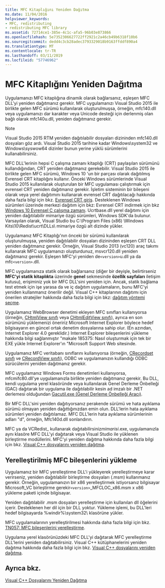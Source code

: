 ```yaml
---
title: MFC Kitaplığını Yeniden Dağıtma
ms.date: 11/04/2016
helpviewer_keywords:
- MFC, redistributing
- redistributing MFC library
ms.assetid: 72714ce1-385e-4c1c-afa5-96b03e873866
ms.openlocfilehash: 5e7352306627722ff2921c2a46cb49b6318f10b6
ms.sourcegitcommit: dedd4c3cb28adec3793329018b9163ffddf890a4
ms.translationtype: MT
ms.contentlocale: tr-TR
ms.lasthandoff: 03/11/2019
ms.locfileid: "57746962"
---
```

# <a name="redistributing-the-mfc-library"></a>MFC Kitaplığını Yeniden Dağıtma

Uygulamanızı MFC kitaplığına dinamik olarak bağlarsanız, eşleşen MFC DLL'yi yeniden dağıtmanız gerekir. MFC uygulamanızı Visual Studio 2015 ile birlikte gelen MFC sürümü kullanılarak oluşturulmuşsa, örneğin, mfc140.dll veya uygulamanızı dar karakter veya Unicode desteği için derlenmiş olan bağlı olarak mfc140u.dll, yeniden dağıtmanız gerekir.

> [!NOTE]
>  Visual Studio 2015 RTM yeniden dağıtılabilir dosyaları dizininden mfc140.dll dosyaları göz ardı. Visual Studio 2015 tarihine kadar Windows\system32 ve Windows\syswow64 dizinler bunun yerine yüklü sürümlerini kullanabilirsiniz.

MFC DLL'lerinin hepsi C çalışma zamanı kitaplığı (CRT) paylaşılan sürümünü kullandığından, CRT yeniden dağıtmanız gerekebilir. Visual Studio 2015 ile birlikte gelen MFC sürümü, Windows 10 'un bir parçası olarak dağıtılmış Evrensel CRT kitaplığını kullanır. Önceki Windows sürümlerinde Visual Studio 2015 kullanılarak oluşturulan bir MFC uygulaması çalıştırmak için evrensel CRT yeniden dağıtmanız gerekir. İşletim sisteminin bir bileşeni olarak veya yerel dağıtımını kullanarak evrensel CRT dağıtılacağı hakkında daha fazla bilgi için bkz. [Evrensel CRT giriş](http://go.microsoft.com/fwlink/p/?linkid=617977). Desteklenen Windows sürümleri üzerinde merkezi dağıtım için bkz: Evrensel CRT indirmek için bkz [Windows 10 Evrensel C çalışma zamanı](http://go.microsoft.com/fwlink/p/?LinkId=619489). Ucrtbase.dll yerel dağıtımı için yeniden dağıtılabilir mimariye özgü sürümleri, Windows SDK'da bulunur. Varsayılan olarak, Visual Studio bu C:\Program Files (x86) \Windows Kits\10\Redist\ucrt\DLLs\ mimariye özgü alt dizinde yükler.

Uygulamanız MFC Kitaplığı'nın önceki bir sürümü kullanılarak oluşturulmuşsa, yeniden dağıtılabilir dosyaları dizininden eşleşen CRT DLL yeniden dağıtmanız gerekir. Örneğin, Visual Studio 2013 (vc120) araç takımı kullanarak MFC uygulamanızı oluşturdunuz, msvcr120.dll yeniden dağıtmanız gerekir. Eşleşen MFC'yi yeniden de`<version>`u.dll ya da mfc`<version>`.dll.

MFC uygulamanıza statik olarak bağlarsanız (diğer bir deyişle, belirtirseniz **MFC'yi statik kitaplıkta** üzerinde **genel** sekmesinde **özellik sayfaları** iletişim kutusu), erişiminiz yok bir MFC DLL'sini yeniden için. Ancak, statik bağlama test etmek için işe yarasa da ve iç dağıtım uygulamaların, bunu MFC'yi yeniden kullanmanız önerilir değil. Visual C++ kitaplarının dağıtımı için önerilen stratejiler hakkında daha fazla bilgi için bkz: [dağıtım yöntemi seçme](../ide/choosing-a-deployment-method.md).

Uygulamanız WebBrowser denetimi ekleyen MFC sınıfları kullanıyorsa (örneğin, [CHtmlView sınıfı](../mfc/reference/chtmlview-class.md) veya [CHtmlEditView sınıfı](../mfc/reference/chtmleditview-class.md)), ayrıca en son sürümünü yüklemenizi öneririz Microsoft Internet Explorer böylece hedef bilgisayarın en güncel ortak denetim dosyalarına sahip olur. (En azından, Internet Explorer 4.0 gereklidir.) Internet Explorer bileşenlerini yükleme hakkında bilgi sağlanmıştır "makale 185375: Nasıl oluşturmak için tek bir EXE yükle Internet Explorer'ın "Microsoft Support Web sitesinde.

Uygulamanız MFC veritabanı sınıflarını kullanıyorsa (örneğin, [CRecordset sınıfı](../mfc/reference/crecordset-class.md) ve [CRecordView sınıfı](../mfc/reference/crecordview-class.md)), ODBC ve uygulamanızın kullandığı ODBC sürücülerini yeniden dağıtmanız gerekir.

MFC uygulamanız Windows Forms denetimleri kullanıyorsa, mfcmifc80.dll'ye uygulamanızla birlikte yeniden dağıtmanız gerekir. Bu DLL, kendi uygulama yerel klasöründe veya kullanılarak Genel Derleme Önbelleği (GAC) dağıtarak bir uygulama ile dağıtılabilir kesin ad imzalı bir .NET derlemesi olduğundan [Gacutil.exe (Genel Derleme Önbelleği Aracı)](/dotnet/framework/tools/gacutil-exe-gac-tool).

Bir MFC DLL'sini yeniden dağıtıyorsanız perakende sürümü ve hata ayıklama sürümü olmayan yeniden dağıttığınızdan emin olun. DLL'lerin hata ayıklama sürümleri yeniden dağıtılamaz. MFC DLL'lerin hata ayıklama sürümlerinin adları "d", örneğin, Mfc140d.dll sonlandırın.

MFC ya da VCRedist_ kullanarak dağıtabilirsiniz*mimarisi*.exe, uygulamanızla aynı klasöre MFC DLL'yi dağıtarak veya Visual Studio ile yüklenen birleştirme modüllerini. MFC'yi yeniden dağıtma hakkında daha fazla bilgi için bkz. [Visual C++ dosyalarını yeniden dağıtma](../ide/redistributing-visual-cpp-files.md).

## <a name="installation-of-localized-mfc-components"></a>Yerelleştirilmiş MFC bileşenlerini yükleme

Uygulamanız bir MFC yerelleştirme DLL'i yükleyerek yerelleştirmeye karar verirseniz, yeniden dağıtılabilir birleştirme dosyaları (.msm) kullanmanız gerekir. Örneğin, uygulamanızın bir x86 yerelleştirmek istiyorsanız bilgisayar Microsoft_VC birleştirme gerekir`<version>`_MFCLOC_x86.msm x x86 yükleme paketi içinde bilgisayar.

Yeniden dağıtılabilir .msm dosyaları yerelleştirme için kullanılan dll öğelerini içerir. Desteklenen her dil için bir DLL yoktur. Yükleme işlemi, bu DLL'leri hedef bilgisayarda %windir%\system32\ klasörüne yükler.

MFC uygulamalarının yerelleştirilmesi hakkında daha fazla bilgi için bkz. [TN057: MFC bileşenlerini yerelleştirme](../mfc/tn057-localization-of-mfc-components.md).

Uygulama yerel klasörünüzdeki MFC DLL'yi dağıtarak MFC yerelleştirme DLL'lerini yeniden dağıtabilirsiniz. Visual C++ kütüphanelerini yeniden dağıtma hakkında daha fazla bilgi için bkz. [Visual C++ dosyalarını yeniden dağıtma](../ide/redistributing-visual-cpp-files.md).

## <a name="see-also"></a>Ayrıca bkz.

[Visual C++ Dosyalarını Yeniden Dağıtma](../ide/redistributing-visual-cpp-files.md)

